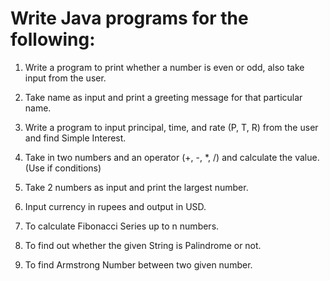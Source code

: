 # Write Java programs for the following:

1. Write a program to print whether a number is even or odd, also take input from the user.

2. Take name as input and print a greeting message for that particular name.

3. Write a program to input principal, time, and rate (P, T, R) from the user and find Simple Interest.

4. Take in two numbers and an operator (+, -, *, /) and calculate the value. (Use if conditions)

5. Take 2 numbers as input and print the largest number.

6. Input currency in rupees and output in USD.

7. To calculate Fibonacci Series up to n numbers.

8. To find out whether the given String is Palindrome or not.

9. To find Armstrong Number between two given number.
